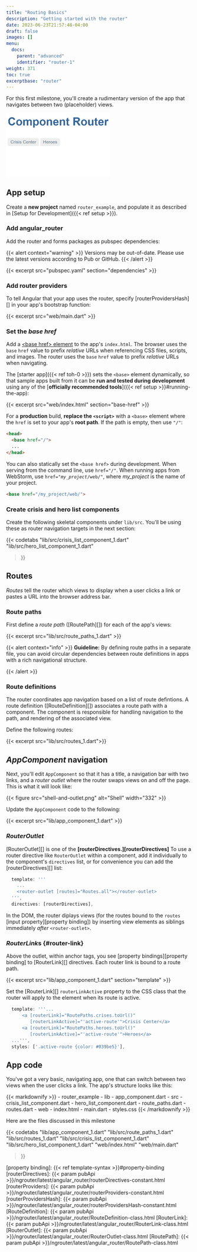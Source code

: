 ```yaml
---
title: "Routing Basics"
description: "Getting started with the router"
date: 2023-06-23T21:57:48-04:00
draft: false
images: []
menu:
  docs:
    parent: "advanced"
    identifier: "router-1"
weight: 371
toc: true
excerptbase: "router"
---
```


<!-- {% include_relative _milestone-nav.md  selectedOption="1" %} !-->

For this first milestone, you'll create a rudimentary
version of the app that navigates between two (placeholder) views.

<img class="image-display" src="router-1-anim.gif" alt="App in action" width="282">

## App setup

Create a **new project** named `router_example`, and populate it as described in
[Setup for Development]({{< ref setup >}}).

### Add angular_router

Add the router and forms packages as pubspec dependencies:

{{< alert context="warning" >}}
Versions may be out-of-date. Please use the latest versions according to Pub or
GitHub.
{{< /alert >}}

{{< excerpt src="pubspec.yaml" section="dependencies" >}}

### Add router providers

To tell Angular that your app uses the router,
specify [routerProvidersHash][] in your app's bootstrap function:

{{< excerpt src="web/main.dart" >}}

<!--
{% include location-strategy-callout.md %}

{% comment %}
//- TODO: update the discussion of base-href; see toh. E.g., cover meaningful values when used via WebStorm or when deployed
//- The auto toc generator can't handle  bas href
{% endcomment %}
!-->

<a id="base-href"></a>

### Set the *base href*

Add a [\<base href> element][base] to the app's `index.html`.
The browser uses the `base` `href` value to prefix *relative* URLs when referencing CSS files, scripts, and images.
The router uses the `base` `href` value to prefix *relative* URLs when navigating.

The [starter app]({{< ref toh-0 >}}) sets the `<base>` element dynamically,
so that sample apps built from it can be **run and tested during development** using any
of the [**officially recommended tools**]({{< ref setup >}}#running-the-app):

{{< excerpt src="web/index.html" section="base-href" >}}

For a **production** build, **replace the `<script>`** with a
`<base>` element where the `href` is set to your app's **root path**.
If the path is empty, then use `"/"`:

```html
<head>
  <base href="/">
  ...
</head>
```

You can also statically set the `<base href>` during development.
When serving from the command line, use `href="/"`.
When running apps from WebStorm, use <code>href="<em>my_project</em>/web/"</code>,
where <em>my_project</em> is the name of your project.

```html
<base href="/my_project/web/">
```

<!--
{% comment %}
TODO: also mention appBaseHref?
{% endcomment %}
!-->

### Create crisis and hero list components

Create the following skeletal components under `lib/src`. You'll be using these as router
navigation targets in the next section:

{{< codetabs
    "lib/src/crisis_list_component_1.dart"
    "lib/src/hero_list_component_1.dart"
>}}

## Routes

*Routes* tell the router which views to display when a user clicks a link or
pastes a URL into the browser address bar.

### Route paths

First define a _route path_ ([RoutePath][]) for each
of the app's views:

{{< excerpt src="lib/src/route_paths_1.dart" >}}

{{< alert context="info" >}}
  **Guideline:** By defining route paths in a separate file, you can avoid
  circular dependencies between route definitions in apps with a rich
  navigational structure.
  <!-- {% comment %} See
  https://github.com/dart-lang/angular/edit/master/angular_router/g3doc/migration_guide.md
  {% endcomment %} !-->
{{< /alert >}}

### Route definitions

The router coordinates app navigation based on a list of route defintions.
A route definition ([RouteDefinition][]) associates a route path with a
component. The component is responsible for handling navigation to the path,
and rendering of the associated view.

Define the following routes:

{{< excerpt src="lib/src/routes_1.dart">}}

## *AppComponent* navigation

Next, you'll edit `AppComponent` so that it has
a title,
a navigation bar with two links, and
a *router outlet* where the router swaps views on and off the page.
This is what it will look like:

{{< figure src="shell-and-outlet.png" alt="Shell" width="332" >}}

Update the `AppComponent` code to the following:

{{< excerpt src="lib/app_component_1.dart" >}}

<a id="router-directives"></a>
### *RouterOutlet*

[RouterOutlet][] is one of the **[routerDirectives.][routerDirectives]**
To use a router directive like `RouterOutlet` within a
component, add it individually to the component's `directives` list,
or for convenience you can add the [routerDirectives][] list:

<!-- TODO: use new docregion instead of the ugly regex
{{< excerpt src="lib/app_component_1.dart" section="template-and-directives" >}}
!-->
```dart
  template: '''
    ...
    <router-outlet [routes]="Routes.all"></router-outlet>
  ''',
  directives: [routerDirectives],
```

In the DOM, the router diplays views (for the routes bound to the `routes`
[input property][property binding]) by inserting view elements as siblings
immediately _after_ `<router-outlet>`.

### *RouterLink*s {#router-link}

Above the outlet, within anchor tags, you see
[property bindings][property binding] to [RouterLink][] directives.
Each router link is bound to a route path.

{{< excerpt src="lib/app_component_1.dart" section="template" >}}

Set the [RouterLink][] `routerLinkActive` property to the CSS class
that the router will apply to the element when its route is active.

<!-- TODO: same as above, use more granular docregion
{{< excerpt src="lib/app_component_1.dart" section="template" >}} !-->
```dart
  template: '''...
      <a [routerLink]="RoutePaths.crises.toUrl()"
         [routerLinkActive]="'active-route'">Crisis Center</a>
      <a [routerLink]="RoutePaths.heroes.toUrl()"
         [routerLinkActive]="'active-route'">Heroes</a>
  ...''',
  styles: ['.active-route {color: #039be5}'],
```

<a id="wrap-up"></a>
## App code

You've got a very basic, navigating app, one that can switch between two views
when the user clicks a link. The app's structure looks like this:

<div class="ul-filetree">
{{< markdownify >}}
- router_example
  - lib
    - app_component.dart
    - src
      - crisis_list_component.dart
      - hero_list_component.dart
      - route_paths.dart
      - routes.dart
  - web
    - index.html
    - main.dart
    - styles.css
{{< /markdownify >}}
</div>

Here are the files discussed in this milestone

{{< codetabs
    "lib/app_component_1.dart"
    "lib/src/route_paths_1.dart"
    "lib/src/routes_1.dart"
    "lib/src/crisis_list_component_1.dart"
    "lib/src/hero_list_component_1.dart"
    "web/index.html"
    "web/main.dart"
>}}

[base]: https://developer.mozilla.org/en-US/docs/Web/HTML/Element/base
[property binding]: {{< ref template-syntax >}}#property-binding
[routerDirectives]: {{< param pubApi >}}/ngrouter/latest/angular_router/routerDirectives-constant.html
[routerProviders]: {{< param pubApi >}}/ngrouter/latest/angular_router/routerProviders-constant.html
[routerProvidersHash]: {{< param pubApi >}}/ngrouter/latest/angular_router/routerProvidersHash-constant.html
[RouteDefinition]: {{< param pubApi >}}/ngrouter/latest/angular_router/RouteDefinition-class.html
[RouterLink]: {{< param pubApi >}}/ngrouter/latest/angular_router/RouterLink-class.html
[RouterOutlet]: {{< param pubApi >}}/ngrouter/latest/angular_router/RouterOutlet-class.html
[RoutePath]: {{< param pubApi >}}/ngrouter/latest/angular_router/RoutePath-class.html
